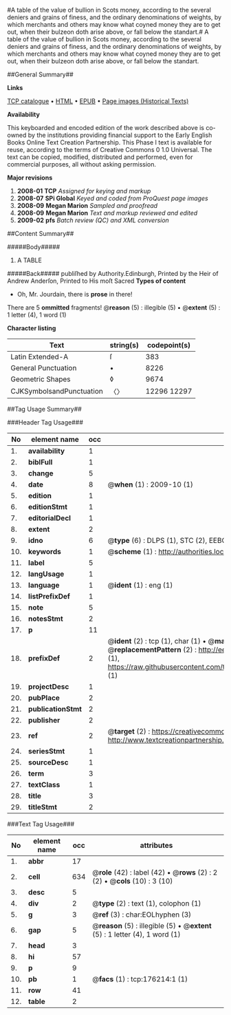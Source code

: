 #A table of the value of bullion in Scots money, according to the several deniers and grains of finess, and the ordinary denominations of weights, by which merchants and others may know what coyned money they are to get out, when their bulzeon doth arise above, or fall below the standart.#
A table of the value of bullion in Scots money, according to the several deniers and grains of finess, and the ordinary denominations of weights, by which merchants and others may know what coyned money they are to get out, when their bulzeon doth arise above, or fall below the standart.

##General Summary##

**Links**

[TCP catalogue](http://www.ota.ox.ac.uk/tcp/)  • 
[HTML](http://tei.it.ox.ac.uk/tcp/Texts-HTML/free/B06/B06352.html)  • 
[EPUB](http://tei.it.ox.ac.uk/tcp/Texts-EPUB/free/B06/B06352.epub) • 
[Page images (Historical Texts)](https://data.historicaltexts.jisc.ac.uk/view?pubId=eebo-52614980e&pageId=eebo-52614980e-176214-1)

**Availability**

This keyboarded and encoded edition of the
	       work described above is co-owned by the institutions
	       providing financial support to the Early English Books
	       Online Text Creation Partnership. This Phase I text is
	       available for reuse, according to the terms of Creative
	       Commons 0 1.0 Universal. The text can be copied,
	       modified, distributed and performed, even for
	       commercial purposes, all without asking permission.

**Major revisions**

1. __2008-01__ __TCP__ *Assigned for keying and markup*
1. __2008-07__ __SPi Global__ *Keyed and coded from ProQuest page images*
1. __2008-09__ __Megan Marion__ *Sampled and proofread*
1. __2008-09__ __Megan Marion__ *Text and markup reviewed and edited*
1. __2009-02__ __pfs__ *Batch review (QC) and XML conversion*

##Content Summary##

#####Body#####

1. A TABLE

#####Back#####
publiſhed by Authority.Edinburgh, Printed by the Heir of Andrew Anderſon, Printed to His moſt Sacred
**Types of content**

  * Oh, Mr. Jourdain, there is **prose** in there!

There are 5 **ommitted** fragments! 
 @__reason__ (5) : illegible (5)  •  @__extent__ (5) : 1 letter (4), 1 word (1)

**Character listing**


|Text|string(s)|codepoint(s)|
|---|---|---|
|Latin Extended-A|ſ|383|
|General Punctuation|•|8226|
|Geometric Shapes|◊|9674|
|CJKSymbolsandPunctuation|〈〉|12296 12297|

##Tag Usage Summary##

###Header Tag Usage###

|No|element name|occ|attributes|
|---|---|---|---|
|1.|__availability__|1||
|2.|__biblFull__|1||
|3.|__change__|5||
|4.|__date__|8| @__when__ (1) : 2009-10 (1)|
|5.|__edition__|1||
|6.|__editionStmt__|1||
|7.|__editorialDecl__|1||
|8.|__extent__|2||
|9.|__idno__|6| @__type__ (6) : DLPS (1), STC (2), EEBO-CITATION (1), OCLC (1), VID (1)|
|10.|__keywords__|1| @__scheme__ (1) : http://authorities.loc.gov/ (1)|
|11.|__label__|5||
|12.|__langUsage__|1||
|13.|__language__|1| @__ident__ (1) : eng (1)|
|14.|__listPrefixDef__|1||
|15.|__note__|5||
|16.|__notesStmt__|2||
|17.|__p__|11||
|18.|__prefixDef__|2| @__ident__ (2) : tcp (1), char (1)  •  @__matchPattern__ (2) : ([0-9\-]+):([0-9IVX]+) (1), (.+) (1)  •  @__replacementPattern__ (2) : http://eebo.chadwyck.com/downloadtiff?vid=$1&page=$2 (1), https://raw.githubusercontent.com/textcreationpartnership/Texts/master/tcpchars.xml#$1 (1)|
|19.|__projectDesc__|1||
|20.|__pubPlace__|2||
|21.|__publicationStmt__|2||
|22.|__publisher__|2||
|23.|__ref__|2| @__target__ (2) : https://creativecommons.org/publicdomain/zero/1.0/ (1), http://www.textcreationpartnership.org/docs/. (1)|
|24.|__seriesStmt__|1||
|25.|__sourceDesc__|1||
|26.|__term__|3||
|27.|__textClass__|1||
|28.|__title__|3||
|29.|__titleStmt__|2||


###Text Tag Usage###

|No|element name|occ|attributes|
|---|---|---|---|
|1.|__abbr__|17||
|2.|__cell__|634| @__role__ (42) : label (42)  •  @__rows__ (2) : 2 (2)  •  @__cols__ (10) : 3 (10)|
|3.|__desc__|5||
|4.|__div__|2| @__type__ (2) : text (1), colophon (1)|
|5.|__g__|3| @__ref__ (3) : char:EOLhyphen (3)|
|6.|__gap__|5| @__reason__ (5) : illegible (5)  •  @__extent__ (5) : 1 letter (4), 1 word (1)|
|7.|__head__|3||
|8.|__hi__|57||
|9.|__p__|9||
|10.|__pb__|1| @__facs__ (1) : tcp:176214:1 (1)|
|11.|__row__|41||
|12.|__table__|2||
